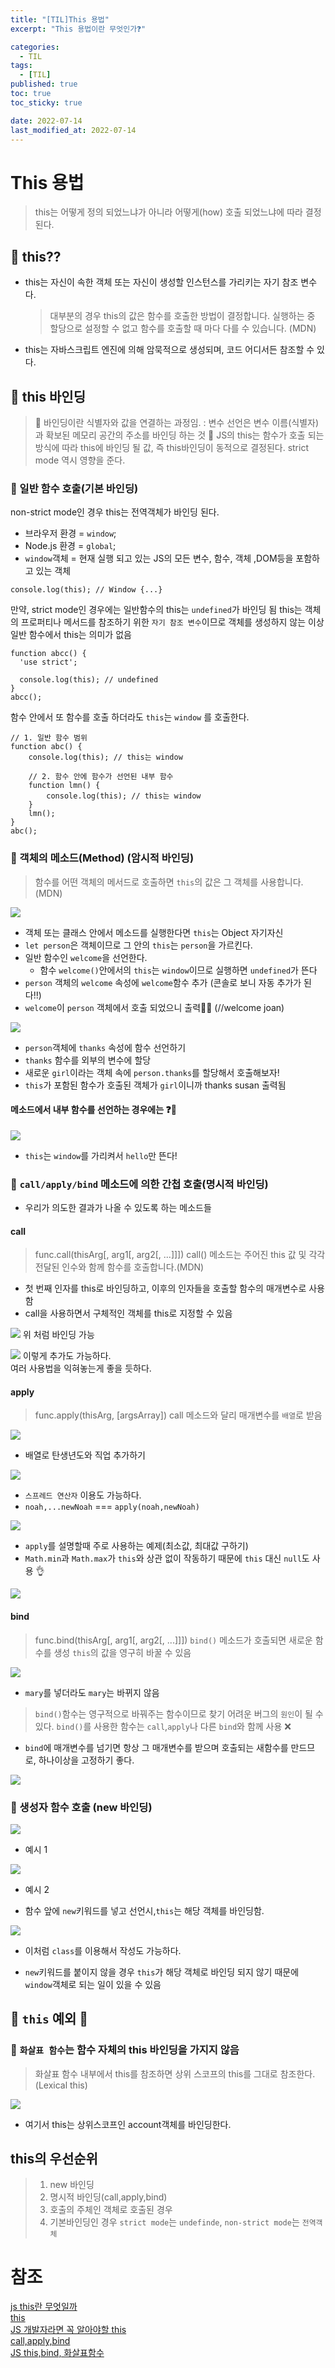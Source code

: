 ```yaml
---
title: "[TIL]This 용법"
excerpt: "This 용법이란 무엇인가❓"

categories:
  - TIL
tags:
  - [TIL]
published: true
toc: true
toc_sticky: true

date: 2022-07-14
last_modified_at: 2022-07-14
---
```


# This 용법

> this는 어떻게 정의 되었느냐가 아니라
> 어떻게(how) 호출 되었느냐에 따라 결정된다.

## 🌱 this??

- this는 자신이 속한 객체 또는 자신이 생성할 인스턴스를 가리키는 자기 참조 변수다.
  > 대부분의 경우 this의 값은 함수를 호출한 방법이 결정합니다. 실행하는 중 할당으로 설정할 수 없고 함수를 호출할 때 마다 다를 수 있습니다. (MDN)
- this는 자바스크립트 엔진에 의해 암묵적으로 생성되며, 코드 어디서든 참조할 수 있다.

## 🌱 this 바인딩

> 📌 바인딩이란 식별자와 값을 연결하는 과정임.
> : 변수 선언은 변수 이름(식별자)과 확보된 메모리 공간의 주소를 바인딩 하는 것
> 📌 JS의 this는 함수가 호출 되는 방식에 따라 this에 바인딩 될 값, 즉 this바인딩이 동적으로 결정된다. strict mode 역시 영향을 준다.

### 🌱 일반 함수 호출(기본 바인딩)

non-strict mode인 경우 this는 전역객체가 바인딩 된다.

- 브라우저 환경 = `window`;
- Node.js 환경 = `global`;
- `window`객체 = 현재 실행 되고 있는 JS의 모든 변수, 함수, 객체 ,DOM등을 포함하고 있는 객체

```
console.log(this); // Window {...}
```

만약, strict mode인 경우에는 일반함수의 this는 `undefined`가 바인딩 됨
this는 객체의 프로퍼티나 메서드를 참조하기 위한 `자기 참조 변수`이므로 객체를 생성하지 않는 이상 일반 함수에서 this는 의미가 없음

```
function abcc() {
  'use strict';

  console.log(this); // undefined
}
abcc();
```

함수 안에서 또 함수를 호출 하더라도 `this`는 `window` 를 호출한다.

```
// 1. 일반 함수 범위
function abc() {
    console.log(this); // this는 window

    // 2. 함수 안에 함수가 선언된 내부 함수
    function lmn() {
        console.log(this); // this는 window
    }
    lmn();
}
abc();
```

### 🌱 객체의 메소드(Method) (암시적 바인딩)

> 함수를 어떤 객체의 메서드로 호출하면 `this`의 값은 그 객체를 사용합니다.(MDN)

![](/assets/image/this/객체의메소드1.png)

- 객체 또는 클래스 안에서 메소드를 실행한다면 `this`는 Object 자기자신
- `let person`은 객체이므로 그 안의 `this`는 `person`을 가르킨다.
- 일반 함수인 `welcome`을 선언한다.
  - 함수 `welcome()`안에서의 `this`는 `window`이므로 실행하면 `undefined`가 뜬다
- `person` 객체의 `welcome` 속성에 `welcome`함수 추가 (콘솔로 보니 자동 추가가 된다!!)
- `welcome`이 `person` 객체에서 호출 되었으니 출력🙆‍♀️ (//welcome joan)

![](/assets/image/this/객체의메소드2.png)

- `person`객체에 `thanks` 속성에 함수 선언하기
- `thanks` 함수를 외부의 변수에 할당
- 새로운 `girl`이라는 객체 속에 `person.thanks`를 할당해서 호출해보자!
- `this`가 포함된 함수가 호출된 객체가 `girl`이니까 thanks susan 출력됨

#### 메소드에서 내부 함수를 선언하는 경우에는 ❓🧐

![](/assets/image/this/객체의메소드3.png)

- `this`는 `window`를 가리켜서 `hello`만 뜬다!

### 🌱 `call/apply/bind` 메소드에 의한 간첩 호출(명시적 바인딩)

- 우리가 의도한 결과가 나올 수 있도록 하는 메소드들

#### call

> func.call(thisArg[, arg1[, arg2[, ...]]])
> call() 메소드는 주어진 this 값 및 각각 전달된 인수와 함께 함수를 호출합니다.(MDN)

- 첫 번째 인자를 this로 바인딩하고, 이후의 인자들을 호출할 함수의 매개변수로 사용함
- call을 사용하면서 구체적인 객체를 this로 지정할 수 있음

![](/assets/image/this/this용법call.png)
위 처럼 바인딩 가능

![](/assets/image/this/this용법call2.png)
이렇게 추가도 가능하다.<br> 여러 사용법을 익혀놓는게 좋을 듯하다.

#### apply

> func.apply(thisArg, [argsArray])
> call 메소드와 달리 매개변수를 `배열`로 받음

![](/assets/image/this/this용법apply1.png)

- 배열로 탄생년도와 직업 추가하기

![](/assets/image/this/this용법apply2.png)

- `스프레드 연산자` 이용도 가능하다.
- `noah,...newNoah` === `apply(noah,newNoah)`

![](/assets/image/this/this용법apply3.png)

- `apply`를 설명할때 주로 사용하는 예제(최소값, 최대값 구하기)
- `Math.min`과 `Math.max`가 `this`와 상관 없이 작동하기 때문에 `this` 대신 `null`도 사용 👌

![](/assets/image/this/this용법apply4.png)

#### bind

> func.bind(thisArg[, arg1[, arg2[, ...]]])
> `bind()` 메소드가 호출되면 새로운 함수를 생성
> `this`의 값을 영구히 바꿀 수 있음

![](/assets/image/this/this용법bind1.png)

- `mary`를 넣더라도 `mary`는 바뀌지 않음

> `bind()`함수는 영구적으로 바꿔주는 함수이므로 찾기 어려운 버그의 `원인`이 될 수 있다.
> `bind()`를 사용한 함수는 `call`,`apply`나 다른 `bind`와 함께 사용 ❌

- `bind`에 매개변수를 넘기면 항상 그 매개변수를 받으며 호출되는 새함수를 만드므로, 하나이상을 고정하기 좋다.

![](/assets/image/this/this용법bind2.png)

### 🌱 생성자 함수 호출 (new 바인딩)

![](/assets/image/this/this용법new1.png)

- 예시 1

![](/assets/image/this/this용법new2.png)

- 예시 2

- 함수 앞에 `new`키워드를 넣고 선언시,`this`는 해당 객체를 바인딩함.

![](/assets/image/this/this용법new3.png)

- 이처럼 `class`를 이용해서 작성도 가능하다.

- `new`키워드를 붙이지 않을 경우 `this`가 해당 객체로 바인딩 되지 않기 때문에 `window`객체로 되는 일이 있을 수 있음

## 🌱 `this` 예외 🚫

### 🌱 `화살표 함수`는 함수 자체의 this 바인딩을 가지지 않음

> 화살표 함수 내부에서 this를 참조하면 상위 스코프의 this를 그대로 참조한다. (Lexical this)

![](/assets/image/this/this화살표함수.png)

- 여기서 this는 상위스코프인 account객체를 바인딩한다.

## this의 우선순위

> 1. new 바인딩
> 2. 명시적 바인딩(call,apply,bind)
> 3. 호출의 주체인 객체로 호출된 경우
> 4. 기본바인딩인 경우 `strict mode`는 `undefinde`, `non-strict mode`는 `전역객체`

# 참조

[js this란 무엇일까](https://hanamon.kr/javascript-this%EB%9E%80-%EB%AC%B4%EC%97%87%EC%9D%BC%EA%B9%8C/)<br>
[this](https://velog.io/@edie_ko/js-this)<br>
[JS 개발자라면 꼭 알아야할 this](https://wormwlrm.github.io/2019/03/04/You-should-know-JavaScript-this.html.html)<br>
[call,apply,bind](https://ibrahimovic.tistory.com/29)<br>
[JS this,bind, 화살표함수](https://bohyeon-n.github.io/deploy/javascript/this.html)
